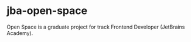 # jba-open-space
Open Space is a graduate project for track Frontend Developer (JetBrains Academy).
